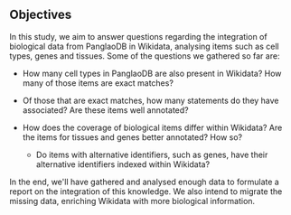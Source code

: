 ## Objectives

In this study, we aim to answer questions regarding the integration of biological data from PanglaoDB in Wikidata, analysing items such as cell types, genes and tissues. Some of the questions we gathered so far are:

* How many cell types in PanglaoDB are also present in Wikidata? How many of those items are exact matches?

* Of those that are exact matches, how many statements do they have associated? Are these items well annotated?

* How does the coverage of biological items differ within Wikidata? Are the items for tissues and genes better annotated? How so?
    * Do items with alternative identifiers, such as genes, have their alternative identifiers indexed within Wikidata?

In the end, we'll have gathered and analysed enough data to formulate a report on the integration of this knowledge. 
We also intend to migrate the missing data, enriching Wikidata with more biological information.
